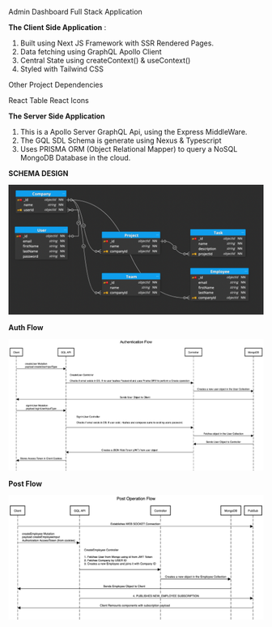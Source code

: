 Admin Dashboard Full Stack Application

**The Client Side Application**
:

1. Built using Next JS Framework with SSR Rendered Pages.
2. Data fetching using GraphQL Apollo Client
3. Central State using createContext() & useContext()
4. Styled with Tailwind CSS

Other Project Dependencies

React Table
React Icons

**The Server Side Application**

1. This is a Apollo Server GraphQL Api, using the Express MiddleWare.
2. The GQL SDL Schema is generate using Nexus & Typescript
3. Uses PRISMA ORM (Object Relational Mapper) to query a NoSQL MongoDB Database in the cloud.

**SCHEMA DESIGN**


![alt text](https://github.com/Castrosteven/FullStackAdminDashboardApp/blob/main/DOCS/DB.png)

**Auth Flow**


![alt text](https://github.com/Castrosteven/FullStackAdminDashboardApp/blob/main/DOCS/Authentication%20Flow.png)

**Post Flow**


![alt text](https://github.com/Castrosteven/FullStackAdminDashboardApp/blob/main/DOCS/Post%20Operation%20Flow.png)
